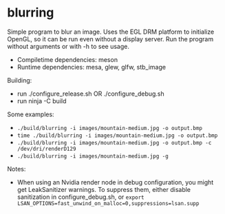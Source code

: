 # blurring

Simple program to blur an image. Uses the EGL DRM platform to initialize OpenGL, so 
it can be run even without a display server. Run the program without arguments or with
-h to see usage.

- Compiletime dependencies: meson
- Runtime dependencies: mesa, glew, glfw, stb_image

Building: 

- run ./configure_release.sh OR ./configure_debug.sh
- run ninja -C build

Some examples:

- `./build/blurring -i images/mountain-medium.jpg -o output.bmp`
- `time ./build/blurring -i images/mountain-medium.jpg -o output.bmp`
- `./build/blurring -i images/mountain-medium.jpg -o output.bmp -c /dev/dri/renderD129`
- `./build/blurring -i images/mountain-medium.jpg -g`

Notes:

- When using an Nvidia render node in debug configuration, you might get
	LeakSanitizer warnings. To suppress them, either disable sanitization in
	configure_debug.sh, or `export LSAN_OPTIONS=fast_unwind_on_malloc=0,suppressions=lsan.supp`
